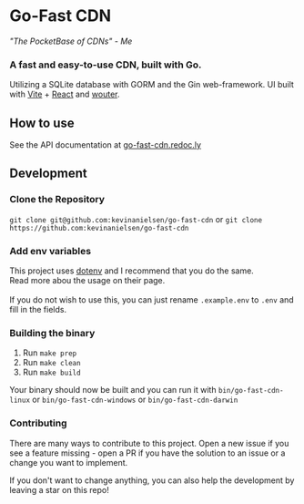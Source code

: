 # Go-Fast CDN
*"The PocketBase of CDNs" - Me*
### A fast and easy-to-use CDN, built with Go.

Utilizing a SQLite database with GORM and the Gin web-framework. UI built with [Vite](https://vite.js/) + [React](https://react.dev/) and [wouter](https://github.com/molefrog/wouter).

## How to use

See the API documentation at [go-fast-cdn.redoc.ly](https://go-fast-cdn.redoc.ly/)

## Development

### Clone the Repository

`git clone git@github.com:kevinanielsen/go-fast-cdn`
or `git clone https://github.com:kevinanielsen/go-fast-cdn`

### Add env variables

This project uses [dotenv](https://vault.dotenv.org/) and I recommend that you do the same. <br>
Read more abou the usage on their page. <br><br>
If you do not wish to use this, you can just rename `.example.env` to `.env` and fill in the fields.

### Building the binary

1. Run `make prep`
2. Run `make clean`
3. Run `make build` <br>

Your binary should now be built and you can run it with `bin/go-fast-cdn-linux` or `bin/go-fast-cdn-windows` or `bin/go-fast-cdn-darwin`

### Contributing

There are many ways to contribute to this project. Open a new issue if you see a feature missing - open a PR if you have the solution to an issue or a change you want to implement.

If you don't want to change anything, you can also help the development by leaving a star on this repo!
